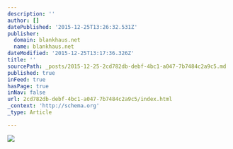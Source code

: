 ```yaml
---
description: ''
author: []
datePublished: '2015-12-25T13:26:32.531Z'
publisher:
  domain: blankhaus.net
  name: blankhaus.net
dateModified: '2015-12-25T13:17:36.326Z'
title: ''
sourcePath: _posts/2015-12-25-2cd782db-debf-4bc1-a047-7b7484c2a9c5.md
published: true
inFeed: true
hasPage: true
inNav: false
url: 2cd782db-debf-4bc1-a047-7b7484c2a9c5/index.html
_context: 'http://schema.org'
_type: Article

---
```

![](http://blankhaus.net/onewebstatic/9d3b26fa41-1964977_332568540238891_8675975115963463448_n.png)